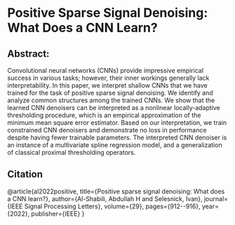 # Positive Sparse Signal Denoising: What Does a CNN Learn?

## Abstract:
Convolutional neural networks (CNNs) provide impressive empirical success in various tasks; however, their inner workings generally lack interpretability. In this paper, we interpret shallow CNNs that we have trained for the task of positive sparse signal denoising. We identify and analyze common structures among the trained CNNs. We show that the learned CNN denoisers can be interpreted as a nonlinear locally-adaptive thresholding procedure, which is an empirical approximation of the minimum mean square error estimator. Based on our interpretation, we train constrained CNN denoisers and demonstrate no loss in performance despite having fewer trainable parameters. The interpreted CNN denoiser is an instance of a multivariate spline regression model, and a generalization of classical proximal thresholding operators.

## Citation

@article{al2022positive,
  title={Positive sparse signal denoising: What does a CNN learn?},
  author={Al-Shabili, Abdullah H and Selesnick, Ivan},
  journal={IEEE Signal Processing Letters},
  volume={29},
  pages={912--916},
  year={2022},
  publisher={IEEE}
}
